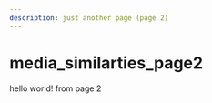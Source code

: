 ```yaml
---
description: just another page (page 2)
---
```


# media\_similarties\_page2

hello world! from page 2

